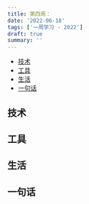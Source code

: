 ```yaml
---
title: 第四周：
date: '2022-06-18'
tags: ['一周学习 - 2022']
draft: true
summary: ''
---
```


- [技术](#技术)
- [工具](#工具)
- [生活](#生活)
- [一句话](#一句话)

## 技术

## 工具

## 生活

## 一句话
